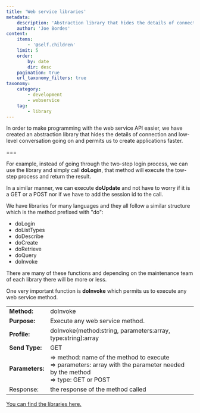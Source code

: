 ```yaml
---
title: 'Web service libraries'
metadata:
    description: 'Abstraction library that hides the details of connection and low-level conversation going on and permits us to create applications faster.'
    author: 'Joe Bordes'
content:
    items:
        - '@self.children'
    limit: 5
    order:
        by: date
        dir: desc
    pagination: true
    url_taxonomy_filters: true
taxonomy:
    category:
        - development
        - webservice
    tag:
        - library
---
```


In order to make programming with the web service API easier, we have created an abstraction library that hides the details of connection and low-level conversation going on and permits us to create applications faster.

===

For example, instead of going through the two-step login process, we can use the library and simply call **doLogin**, that method will execute the tow-step process and return the result.

In a similar manner, we can execute **doUpdate** and not have to worry if it is a GET or a POST nor if we have to add the session id to the call.

We have libraries for many languages and they all follow a similar structure which is the method prefixed with "do":

- doLogin
- doListTypes
- doDescribe
- doCreate
- doRetrieve
- doQuery
- doInvoke

There are many of these functions and depending on the maintenance team of each library there will be more or less.

One very important function is **doInvoke** which permits us to execute any web service method.

<table class="table table-striped">
<tbody>
<tr>
<td><strong>Method:</strong></td>
<td>doInvoke</th>
</tr>
<tr>
<td><strong>Purpose:</strong></td>
<td>Execute any web service method.</th>
</tr>
<tr>
<td><strong>Profile:</strong></td>
<td>doInvoke(method:string, parameters:array, type:string):array</td>
</tr>
<tr>
<td><strong>Send Type:</strong></td>
<td>GET</td>
</tr>
<tr>
<td><strong>Parameters:</strong></td>
<td>=&gt; method: name of the method to execute<br />
=&gt; parameters: array with the parameter needed by the method<br />
=&gt; type: GET or POST</td>
</tr>
<tr>
<td>Response:</td>
<td>the response of the method called</td>
</tr>
</tbody>
</table>

[You can find the libraries here.](https://github.com/tsolucio/coreBOSwsLibrary)



